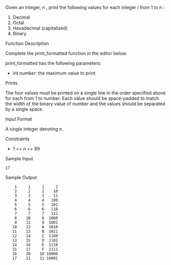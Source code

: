 Given an integer, n , print the following values for each integer i from 1 to n :

1. Decimal
2. Octal
3. Hexadecimal (capitalized)
4. Binary

Function Description

Complete the print_formatted function in the editor below.

print_formatted has the following parameters:

- int number: the maximum value to print

Prints

The four values must be printed on a single line in the order specified above for each  from 1 to number. Each value should be space-padded to match the width of the binary value of number and the values should be separated by a single space.

Input Format

A single integer denoting n.

Constraints

- 1 <= n <= 99 

Sample Input

```
17
```

Sample Output

```
    1     1     1     1
    2     2     2    10
    3     3     3    11
    4     4     4   100
    5     5     5   101
    6     6     6   110
    7     7     7   111
    8    10     8  1000
    9    11     9  1001
   10    12     A  1010
   11    13     B  1011
   12    14     C  1100
   13    15     D  1101
   14    16     E  1110
   15    17     F  1111
   16    20    10 10000
   17    21    11 10001
```